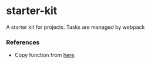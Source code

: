 # starter-kit

A starter kit for projects. Tasks are managed by webpack

### References
* Copy function from [here](https://techoverflow.net/2018/03/30/copying-strings-to-the-clipboard-using-pure-javascript/).